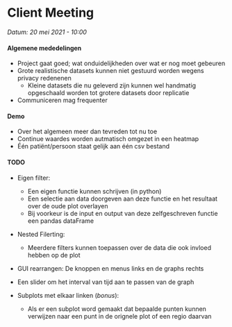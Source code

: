 <h1>Client Meeting</h1>

*Datum: 20 mei 2021 - 10:00*

<h4>Algemene mededelingen</h4>

- Project gaat goed; wat onduidelijkheden over wat er nog moet gebeuren
- Grote realistische datasets kunnen niet gestuurd worden wegens privacy redenenen
	- Kleine datasets die nu geleverd zijn kunnen wel handmatig opgeschaald worden tot grotere datasets door replicatie
- Communiceren mag frequenter

<h4>Demo</h4>

- Over het algemeen meer dan tevreden tot nu toe
- Continue waardes worden autmatisch omgezet in een heatmap
- Één patiënt/persoon staat gelijk aan één csv bestand

<h4>TODO</h4>

- Eigen filter:
	- Een eigen functie kunnen schrijven (in python)
	- Een selectie aan data doorgeven aan deze functie en het resultaat over de oude plot overlayen
	- Bij voorkeur is de input en output van deze zelfgeschreven functie een pandas dataFrame

- Nested Filerting:
	- Meerdere filters kunnen toepassen over de data die ook invloed hebben op de plot

- GUI rearrangen: De knoppen en menus links en de graphs rechts

- Een slider om het interval van tijd aan te passen van de graph

- Subplots met elkaar linken (_bonus_):
	- Als er een subplot word gemaakt dat bepaalde punten kunnen verwijzen naar een punt in de orignele plot of een regio daarvan